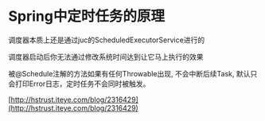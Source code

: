 # Spring中定时任务的原理

调度器本质上还是通过juc的ScheduledExecutorService进行的

调度器启动后你无法通过修改系统时间达到让它马上执行的效果

被@Schedule注解的方法如果有任何Throwable出现, 不会中断后续Task, 默认只会打印Error日志，定时任务不会同时被触发。

[http://hstrust.iteye.com/blog/2316429](http://hstrust.iteye.com/blog/2316429)

